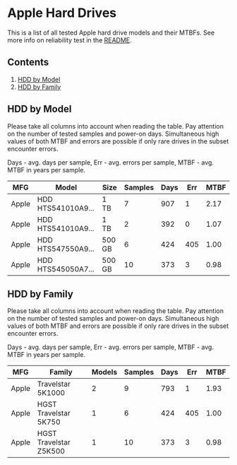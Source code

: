 Apple Hard Drives
=================

This is a list of all tested Apple hard drive models and their MTBFs. See more
info on reliability test in the [README](https://github.com/bsdhw/SMART).

Contents
--------

1. [ HDD by Model  ](#hdd-by-model)
2. [ HDD by Family ](#hdd-by-family)

HDD by Model
------------

Please take all columns into account when reading the table. Pay attention on the
number of tested samples and power-on days. Simultaneous high values of both MTBF
and errors are possible if only rare drives in the subset encounter errors.

Days - avg. days per sample,
Err  - avg. errors per sample,
MTBF - avg. MTBF in years per sample.

| MFG       | Model              | Size   | Samples | Days  | Err   | MTBF |
|-----------|--------------------|--------|---------|-------|-------|------|
| Apple     | HDD HTS541010A9... | 1 TB   | 7       | 907   | 1     | 2.17   |
| Apple     | HDD HTS541010A9... | 1 TB   | 2       | 392   | 0     | 1.07   |
| Apple     | HDD HTS547550A9... | 500 GB | 6       | 424   | 405   | 1.00   |
| Apple     | HDD HTS545050A7... | 500 GB | 10      | 373   | 3     | 0.98   |

HDD by Family
-------------

Please take all columns into account when reading the table. Pay attention on the
number of tested samples and power-on days. Simultaneous high values of both MTBF
and errors are possible if only rare drives in the subset encounter errors.

Days - avg. days per sample,
Err  - avg. errors per sample,
MTBF - avg. MTBF in years per sample.

| MFG       | Family                 | Models | Samples | Days  | Err   | MTBF |
|-----------|------------------------|--------|---------|-------|-------|------|
| Apple     | Travelstar 5K1000      | 2      | 9       | 793   | 1     | 1.93   |
| Apple     | HGST Travelstar 5K750  | 1      | 6       | 424   | 405   | 1.00   |
| Apple     | HGST Travelstar Z5K500 | 1      | 10      | 373   | 3     | 0.98   |
